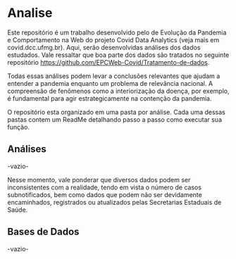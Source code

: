 # Analise
Este repositório é um trabalho desenvolvido pelo de Evolução da Pandemia e Comportamento na Web do projeto Covid Data Analytics (veja mais em covid.dcc.ufmg.br). Aqui, serão desenvolvidas análises dos dados estudados. Vale ressaltar que boa parte dos dados são tratados no seguinte repositório https://github.com/EPCWeb-Covid/Tratamento-de-dados.



Todas essas análises podem levar a conclusões relevantes que ajudam a entender a pandemia enquanto um problema de relevância nacional. A compreensão de fenômenos como a interiorização da doença, por exemplo, é fundamental para agir estrategicamente na contenção da pandemia.

O repositório esta organizado em uma pasta por análise. Cada uma dessas pastas contem um ReadMe detalhando passo a passo como executar sua função.

## Análises
-vazio-

Nesse momento, vale ponderar que diversos dados podem ser inconsistentes com a realidade, tendo em vista o número de casos subnotificados, bem como dados que podem não ser devidamente encaminhados, registrados ou atualizados pelas Secretarias Estaduais de Saúde.


## Bases de Dados 
-vazio-
